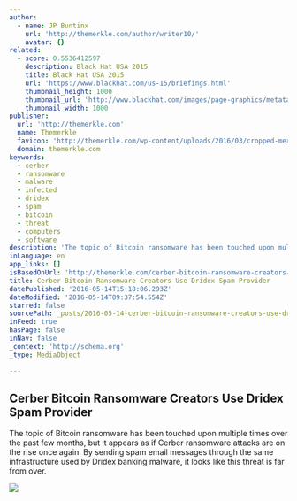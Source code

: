 ```yaml
---
author:
  - name: JP Buntinx
    url: 'http://themerkle.com/author/writer10/'
    avatar: {}
related:
  - score: 0.5536412597
    description: Black Hat USA 2015
    title: Black Hat USA 2015
    url: 'https://www.blackhat.com/us-15/briefings.html'
    thumbnail_height: 1000
    thumbnail_url: 'http://www.blackhat.com/images/page-graphics/metatag/us-15-logo.png'
    thumbnail_width: 1000
publisher:
  url: 'http://themerkle.com'
  name: Themerkle
  favicon: 'http://themerkle.com/wp-content/uploads/2016/03/cropped-merkle-white-1-192x192.png'
  domain: themerkle.com
keywords:
  - cerber
  - ransomware
  - malware
  - infected
  - dridex
  - spam
  - bitcoin
  - threat
  - computers
  - software
description: 'The topic of Bitcoin ransomware has been touched upon multiple times over the past few months, but it appears as if Cerber ransomware attacks are on the rise once again. By sending spam email messages through the same infrastructure used by Dridex banking malware, it looks like this threat is far from over.'
inLanguage: en
app_links: []
isBasedOnUrl: 'http://themerkle.com/cerber-bitcoin-ransomware-creators-use-dridex-spam-provider/'
title: Cerber Bitcoin Ransomware Creators Use Dridex Spam Provider
datePublished: '2016-05-14T15:18:06.293Z'
dateModified: '2016-05-14T09:37:54.554Z'
starred: false
sourcePath: _posts/2016-05-14-cerber-bitcoin-ransomware-creators-use-dridex-spam-provider.md
inFeed: true
hasPage: false
inNav: false
_context: 'http://schema.org'
_type: MediaObject

---
```

<article style=""><h1>Cerber Bitcoin Ransomware Creators Use Dridex Spam Provider</h1><p>The topic of Bitcoin ransomware has been touched upon multiple times over the past few months, but it appears as if Cerber ransomware attacks are on the rise once again. By sending spam email messages through the same infrastructure used by Dridex banking malware, it looks like this threat is far from over.</p><img src="http://themerkle.com/wp-content/uploads/2016/05/shutterstock_347795945.jpg" /></article>